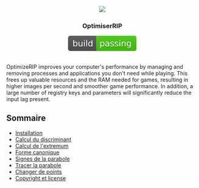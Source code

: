 
<p align="center">
  <img src="https://image.noelshack.com/fichiers/2019/23/3/1559733374-py-slxbpxbj3a.png">
</p>
<h3 align="center">OptimiserRIP</h3>
<a href="https://github.com/QuentinPTT/OptimiserRIP/releases"><p align="center"><img src="buildpassing.svg"></p></a>

##
OptimizeRIP improves your computer's performance by managing and removing processes and applications you don't need while playing. This frees up valuable resources and the RAM needed for games, resulting in higher images per second and smoother game performance. In addition, a large number of registry keys and parameters will significantly reduce the input lag present.
## Sommaire

- [Installation](#installation)
- [Calcul du discriminant](#calcul-du-discriminant)
- [Calcul de l'extremum](#calcul-extremum)
- [Forme canonique](#forme-canonique)
- [Signes de la parabole](#signes-de-la-parabole)
- [Tracer la parabole](#tracer-la-parabole)
- [Changer de points](#changer-de-points)
- [Copyright et license](#copyright-and-license)
